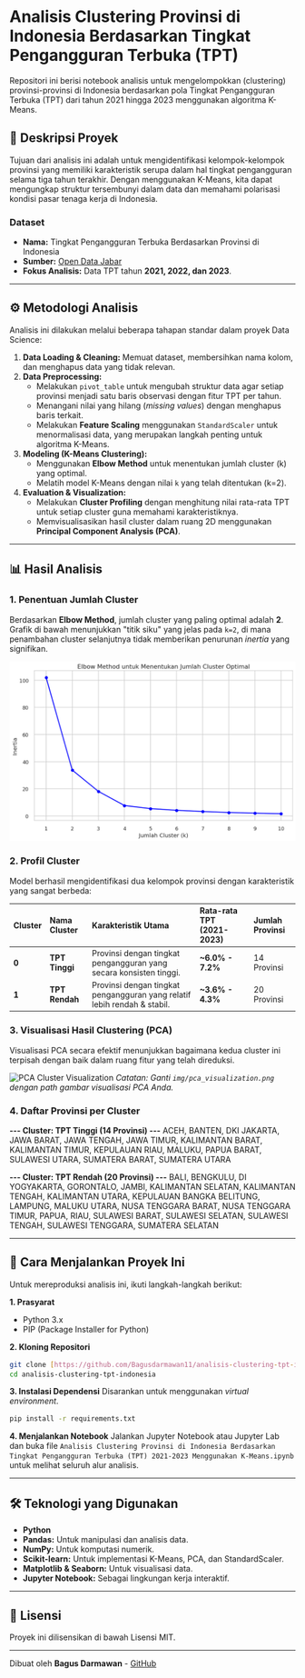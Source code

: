 # Analisis Clustering Provinsi di Indonesia Berdasarkan Tingkat Pengangguran Terbuka (TPT)

Repositori ini berisi notebook analisis untuk mengelompokkan (clustering) provinsi-provinsi di Indonesia berdasarkan pola Tingkat Pengangguran Terbuka (TPT) dari tahun 2021 hingga 2023 menggunakan algoritma K-Means.

## 📝 Deskripsi Proyek

Tujuan dari analisis ini adalah untuk mengidentifikasi kelompok-kelompok provinsi yang memiliki karakteristik serupa dalam hal tingkat pengangguran selama tiga tahun terakhir. Dengan menggunakan K-Means, kita dapat mengungkap struktur tersembunyi dalam data dan memahami polarisasi kondisi pasar tenaga kerja di Indonesia.

### Dataset
* **Nama:** Tingkat Pengangguran Terbuka Berdasarkan Provinsi di Indonesia
* **Sumber:** [Open Data Jabar](https://opendata.jabarprov.go.id/id/dataset/tingkat-pengangguran-terbuka-berdasarkan-provinsi--di-indonesia)
* **Fokus Analisis:** Data TPT tahun **2021, 2022, dan 2023**.

---

## ⚙️ Metodologi Analisis

Analisis ini dilakukan melalui beberapa tahapan standar dalam proyek Data Science:

1.  **Data Loading & Cleaning:** Memuat dataset, membersihkan nama kolom, dan menghapus data yang tidak relevan.
2.  **Data Preprocessing:**
    * Melakukan `pivot_table` untuk mengubah struktur data agar setiap provinsi menjadi satu baris observasi dengan fitur TPT per tahun.
    * Menangani nilai yang hilang (*missing values*) dengan menghapus baris terkait.
    * Melakukan **Feature Scaling** menggunakan `StandardScaler` untuk menormalisasi data, yang merupakan langkah penting untuk algoritma K-Means.
3.  **Modeling (K-Means Clustering):**
    * Menggunakan **Elbow Method** untuk menentukan jumlah cluster (k) yang optimal.
    * Melatih model K-Means dengan nilai `k` yang telah ditentukan (k=2).
4.  **Evaluation & Visualization:**
    * Melakukan **Cluster Profiling** dengan menghitung nilai rata-rata TPT untuk setiap cluster guna memahami karakteristiknya.
    * Memvisualisasikan hasil cluster dalam ruang 2D menggunakan **Principal Component Analysis (PCA)**.

---

## 📊 Hasil Analisis

### 1. Penentuan Jumlah Cluster
Berdasarkan **Elbow Method**, jumlah cluster yang paling optimal adalah **2**. Grafik di bawah menunjukkan "titik siku" yang jelas pada `k=2`, di mana penambahan cluster selanjutnya tidak memberikan penurunan *inertia* yang signifikan.

![Elbow Method Plot](https://github.com/Bagusdarmawan11/analisis-clustering-tpt-indonesia/blob/main/assets/plot-siku.png)

### 2. Profil Cluster
Model berhasil mengidentifikasi dua kelompok provinsi dengan karakteristik yang sangat berbeda:

| Cluster | Nama Cluster  | Karakteristik Utama                                                 | Rata-rata TPT (2021-2023) | Jumlah Provinsi |
| :------ | :------------ | :------------------------------------------------------------------ | :------------------------ | :-------------- |
| **0** | **TPT Tinggi** | Provinsi dengan tingkat pengangguran yang secara konsisten tinggi.    | **~6.0% - 7.2%** | 14 Provinsi     |
| **1** | **TPT Rendah** | Provinsi dengan tingkat pengangguran yang relatif lebih rendah & stabil. | **~3.6% - 4.3%** | 20 Provinsi     |

### 3. Visualisasi Hasil Clustering (PCA)
Visualisasi PCA secara efektif menunjukkan bagaimana kedua cluster ini terpisah dengan baik dalam ruang fitur yang telah direduksi.

![PCA Cluster Visualization](img/pca_visualization.png)
*Catatan: Ganti `img/pca_visualization.png` dengan path gambar visualisasi PCA Anda.*

### 4. Daftar Provinsi per Cluster

**--- Cluster: TPT Tinggi (14 Provinsi) ---**
ACEH, BANTEN, DKI JAKARTA, JAWA BARAT, JAWA TENGAH, JAWA TIMUR, KALIMANTAN BARAT, KALIMANTAN TIMUR, KEPULAUAN RIAU, MALUKU, PAPUA BARAT, SULAWESI UTARA, SUMATERA BARAT, SUMATERA UTARA

**--- Cluster: TPT Rendah (20 Provinsi) ---**
BALI, BENGKULU, DI YOGYAKARTA, GORONTALO, JAMBI, KALIMANTAN SELATAN, KALIMANTAN TENGAH, KALIMANTAN UTARA, KEPULAUAN BANGKA BELITUNG, LAMPUNG, MALUKU UTARA, NUSA TENGGARA BARAT, NUSA TENGGARA TIMUR, PAPUA, RIAU, SULAWESI BARAT, SULAWESI SELATAN, SULAWESI TENGAH, SULAWESI TENGGARA, SUMATERA SELATAN

---

## 🚀 Cara Menjalankan Proyek Ini

Untuk mereproduksi analisis ini, ikuti langkah-langkah berikut:

**1. Prasyarat**
* Python 3.x
* PIP (Package Installer for Python)

**2. Kloning Repositori**
```bash
git clone [https://github.com/Bagusdarmawan11/analisis-clustering-tpt-indonesia.git](https://github.com/Bagusdarmawan11/analisis-clustering-tpt-indonesia.git)
cd analisis-clustering-tpt-indonesia
```

**3. Instalasi Dependensi**
Disarankan untuk menggunakan *virtual environment*.
```bash
pip install -r requirements.txt
```

**4. Menjalankan Notebook**
Jalankan Jupyter Notebook atau Jupyter Lab dan buka file `Analisis Clustering Provinsi di Indonesia Berdasarkan Tingkat Pengangguran Terbuka (TPT) 2021-2023 Menggunakan K-Means.ipynb` untuk melihat seluruh alur analisis.

---

## 🛠️ Teknologi yang Digunakan

* **Python**
* **Pandas:** Untuk manipulasi dan analisis data.
* **NumPy:** Untuk komputasi numerik.
* **Scikit-learn:** Untuk implementasi K-Means, PCA, dan StandardScaler.
* **Matplotlib & Seaborn:** Untuk visualisasi data.
* **Jupyter Notebook:** Sebagai lingkungan kerja interaktif.

---

## 📄 Lisensi

Proyek ini dilisensikan di bawah Lisensi MIT.

---

Dibuat oleh **Bagus Darmawan** - [GitHub](https://github.com/Bagusdarmawan11)

